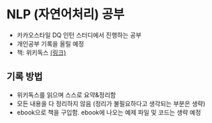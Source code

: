 # NLP (자연어처리) 공부
- 카카오스타일 DQ 인턴 스터디에서 진행하는 공부  
- 개인공부 기록을 올릴 예정  
- 책: 위키독스 [(링크)](https://wikidocs.net/book/2155)

## 기록 방법
- 위키독스를 읽으며 스스로 요약&정리함
- 모든 내용을 다 정리하지 않음 (정리가 불필요하다고 생각되는 부분은 생략)
- ebook으로 책을 구입함. ebook에 나오는 예제 파일 및 코드는 생략 예정

